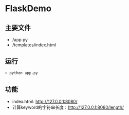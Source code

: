 # FlaskDemo
## 主要文件
- /app.py
- /templates/index.html
## 运行
```bash
> python app.py
```
## 功能
- index.html: http://127.0.0.1:8080/
- 计算keyword的字符串长度：http://127.0.0.1:8080/length/<keyword>
